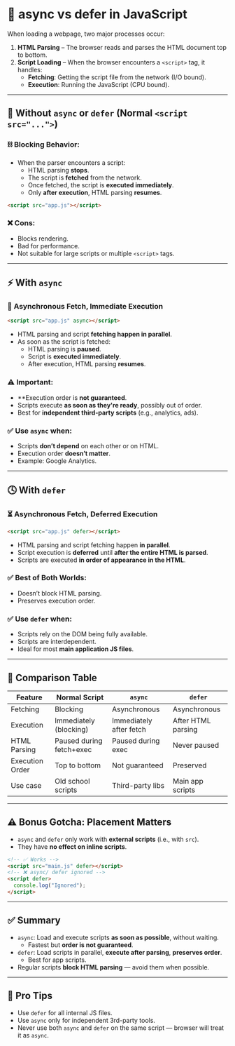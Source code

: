 # 🚀 async vs defer in JavaScript
When loading a webpage, two major processes occur:
1. **HTML Parsing** – The browser reads and parses the HTML document top to bottom.
2. **Script Loading** – When the browser encounters a `<script>` tag, it handles:
   - **Fetching**: Getting the script file from the network (I/O bound).
   - **Execution**: Running the JavaScript (CPU bound).

---

## 🛑 Without `async` or `defer` (Normal `<script src="...">`)
### ⛓️ **Blocking Behavior**:
- When the parser encounters a script:
  - HTML parsing **stops**.
  - The script is **fetched** from the network.
  - Once fetched, the script is **executed immediately**.
  - Only **after execution**, HTML parsing **resumes**.

```html
<script src="app.js"></script>
````

### ❌ Cons:
* Blocks rendering.
* Bad for performance.
* Not suitable for large scripts or multiple `<script>` tags.

---

## ⚡ With `async`

### 🔄 **Asynchronous Fetch, Immediate Execution**
```html
<script src="app.js" async></script>
```

* HTML parsing and script **fetching happen in parallel**.
* As soon as the script is fetched:
  * HTML parsing is **paused**.
  * Script is **executed immediately**.
  * After execution, HTML parsing **resumes**.

### ⚠️ Important:
* \*\*Execution order is **not guaranteed**.
* Scripts execute **as soon as they're ready**, possibly out of order.
* Best for **independent third-party scripts** (e.g., analytics, ads).

### ✅ Use `async` when:
* Scripts **don’t depend** on each other or on HTML.
* Execution order **doesn’t matter**.
* Example: Google Analytics.

---

## 🕓 With `defer`
### ⏳ **Asynchronous Fetch, Deferred Execution**
```html
<script src="app.js" defer></script>
```
* HTML parsing and script fetching happen **in parallel**.
* Script execution is **deferred** until **after the entire HTML is parsed**.
* Scripts are executed **in order of appearance in the HTML**.

### ✅ Best of Both Worlds:
* Doesn’t block HTML parsing.
* Preserves execution order.

### ✅ Use `defer` when:
* Scripts rely on the DOM being fully available.
* Scripts are interdependent.
* Ideal for most **main application JS files**.

---

## 🧠 Comparison Table
| Feature         | Normal Script            | `async`                 | `defer`            |
| --------------- | ------------------------ | ----------------------- | ------------------ |
| Fetching        | Blocking                 | Asynchronous            | Asynchronous       |
| Execution       | Immediately (blocking)   | Immediately after fetch | After HTML parsing |
| HTML Parsing    | Paused during fetch+exec | Paused during exec      | Never paused       |
| Execution Order | Top to bottom            | Not guaranteed          | Preserved          |
| Use case        | Old school scripts       | Third-party libs        | Main app scripts   |

---

## ⚠️ Bonus Gotcha: Placement Matters
* `async` and `defer` only work with **external scripts** (i.e., with `src`).
* They have **no effect on inline scripts**.
```html
<!-- ✅ Works -->
<script src="main.js" defer></script>
<!-- ❌ async/ defer ignored -->
<script defer>
  console.log("Ignored");
</script>
```

---

## ✅ Summary
* `async`: Load and execute scripts **as soon as possible**, without waiting.
  * Fastest but **order is not guaranteed**.
* `defer`: Load scripts in parallel, **execute after parsing**, **preserves order**.
  * Best for app scripts.
* Regular scripts **block HTML parsing** — avoid them when possible.

---

## 🧠 Pro Tips
* Use `defer` for all internal JS files.
* Use `async` only for independent 3rd-party tools.
* Never use both `async` and `defer` on the same script — browser will treat it as `async`.


